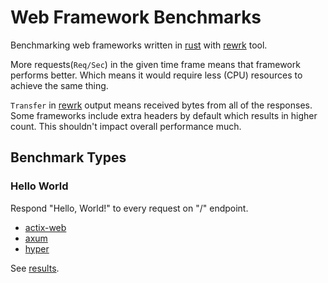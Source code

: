 # Web Framework Benchmarks

Benchmarking web frameworks written in [rust] with [rewrk] tool.

More requests(`Req/Sec`) in the given time frame means that framework performs
better.  Which means it would require less (CPU) resources to achieve the same
thing.

`Transfer` in [rewrk] output means received bytes from all of the responses.
Some frameworks include extra headers by default which results in higher count.
This shouldn't impact overall performance much.

## Benchmark Types

### Hello World

Respond "Hello, World!" to every request on "/" endpoint.

- [actix-web](benchmark/hello-world/actix-web/src/main.rs)
- [axum](benchmark/hello-world/axum/src/main.rs)
- [hyper](benchmark/hello-world/hyper/src/main.rs)

See [results](result/hello-world/hello-world.md).

[rewrk]: https://github.com/ChillFish8/rewrk
[rust]: https://github.com/rust-lang/rust

